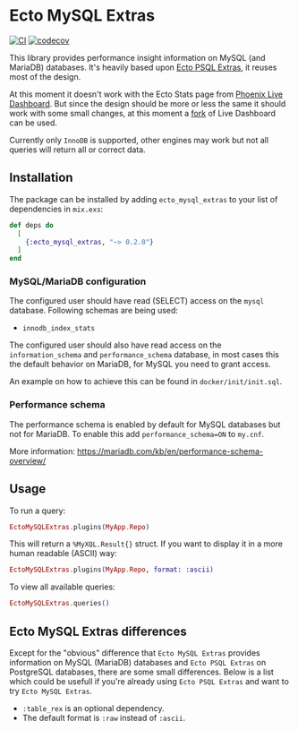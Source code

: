 # Ecto MySQL Extras

[![CI](https://github.com/timothyvanderaerden/ecto_mysql_extras/actions/workflows/ci.yml/badge.svg)](https://github.com/optimise-group/bifrost/actions/workflows/ci.yml)
[![codecov](https://codecov.io/gh/timothyvanderaerden/ecto_mysql_extras/branch/main/graph/badge.svg?token=IJMNEMI6CE)](https://codecov.io/gh/timothyvanderaerden/ecto_mysql_extras)

This library provides performance insight information on MySQL (and MariaDB) databases.
It's heavily based upon [Ecto PSQL Extras](https://github.com/pawurb/ecto_psql_extras), it reuses
most of the design.

At this moment it doesn't work with the Ecto Stats page from [Phoenix Live Dashboard](https://github.com/phoenixframework/phoenix_live_dashboard).
But since the design should be more or less the same it should work with some small changes, at this moment a
[fork](https://github.com/timothyvanderaerden/phoenix_live_dashboard) of Live Dashboard can be used.

Currently only `InnoDB` is supported, other engines may work but not all queries will return all or correct data.

## Installation

The package can be installed by adding `ecto_mysql_extras` to your list of dependencies in `mix.exs`:

```elixir
def deps do
  [
    {:ecto_mysql_extras, "~> 0.2.0"}
  ]
end
```

### MySQL/MariaDB configuration

The configured user should have read (SELECT) access on the `mysql` database. Following schemas are being used:

* `innodb_index_stats`

The configured user should also have read access on the `information_schema` and `performance_schema` database, in most cases this the default behavior on MariaDB, for MySQL you need to grant access.

An example on how to achieve this can be found in `docker/init/init.sql`.

### Performance schema

The performance schema is enabled by default for MySQL databases but not for MariaDB. To enable this add `performance_schema=ON` to `my.cnf`.

More information: https://mariadb.com/kb/en/performance-schema-overview/

## Usage

To run a query:

```elixir
EctoMySQLExtras.plugins(MyApp.Repo)
```
This will return a `%MyXQL.Result{}` struct. If you want to display it in a more human readable (ASCII) way:

```elixir
EctoMySQLExtras.plugins(MyApp.Repo, format: :ascii)
```

To view all available queries:

```elixir
EctoMySQLExtras.queries()
```

## Ecto MySQL Extras differences

Except for the "obvious" difference that `Ecto MySQL Extras` provides information on MySQL (MariaDB) databases and `Ecto PSQL Extras` on PostgreSQL databases, there are some small differences. Below is a list which could be usefull if you're already using `Ecto PSQL Extras` and want to try `Ecto MySQL Extras`.

* `:table_rex` is an optional dependency.
* The default format is `:raw` instead of `:ascii`.
